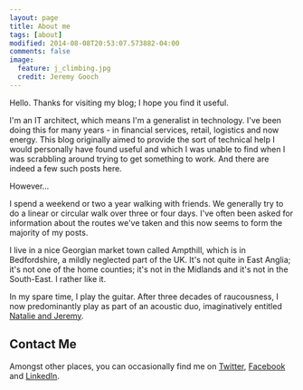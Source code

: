 ```yaml
---
layout: page
title: About me
tags: [about]
modified: 2014-08-08T20:53:07.573882-04:00
comments: false
image:
  feature: j_climbing.jpg
  credit: Jeremy Gooch
---
```


Hello.  Thanks for visiting my blog; I hope you find it useful.

I'm an IT architect, which means I'm a generalist in technology.  I've been doing this for many years - in financial services, retail, logistics and now energy.  This blog originally aimed to provide the sort of technical help I would personally have found useful and which I was unable to find when I was scrabbling around trying to get something to work.  And there are indeed a few such posts here.

However...

I spend a weekend or two a year walking with friends.  We generally try to do a linear or circular walk over three or four days.  I've often been asked for information about the routes we've taken and this now seems to form the majority of my posts.

I live in a nice Georgian market town called Ampthill, which is in Bedfordshire, a mildly neglected part of the UK.  It's not quite in East Anglia; it's not one of the home counties; it's not in the Midlands and it's not in the South-East.  I rather like it.

In my spare time, I play the guitar.  After three decades of raucousness, I now predominantly play as part of an acoustic duo, imaginatively entitled [Natalie and Jeremy][NatalieAndJeremy].


## Contact Me

Amongst other places, you can occasionally find me on [Twitter][Twitter], [Facebook][Facebook] and [LinkedIn][LinkedIn].

[Twitter]: https://twitter.com/goochjs
[Facebook]: https://www.facebook.com/goochjs
[LinkedIn]: https://www.linkedin.com/in/jeremygooch
[NatalieAndJeremy]: http://www.natalieandjeremy.co.uk